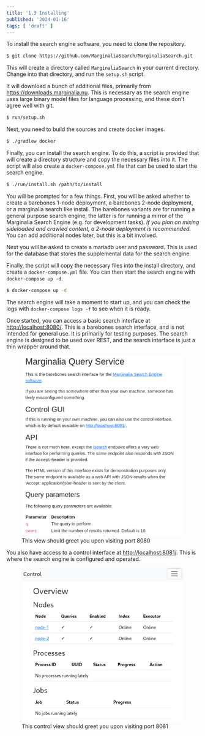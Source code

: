 ```yaml
---
title: '1.3 Installing'
published: '2024-01-16'
tags: [ 'draft' ]
---
```



To install the search engine software, you need to clone the repository.

```bash
$ git clone https://github.com/MarginaliaSearch/MarginaliaSearch.git
```

This will create a directory called `MarginaliaSearch` in your current directory.  Change into that directory, and run the `setup.sh` script.  

It will download a bunch of additional files, primarily from https://downloads.marginalia.nu.   This is necessary as the search engine uses large binary model files for language processing, and these don't agree well with git.

```bash
$ run/setup.sh
```

Next, you need to build the sources and create docker images. 

```bash
$ ./gradlew docker
```

Finally, you can install the search engine.  To do this, a script is provided that will create a directory structure and copy the necessary files into it.  The script will also create a `docker-compose.yml` file that can be used to start the search engine.

```bash
$ ./run/install.sh /path/to/install
```

You will be prompted for a few things.  First, you will be asked whether to create a barebones 1-node deployment, a barebones 2-node deployment, or a marginalia search like install. The barebones variants are for running a general purpose search engine, the latter is for running a mirror of the Marginalia Search Engine (e.g. for development tasks). *If you plan on mixing sideloaded and crawled content, a 2-node deployment is recommended.*  You can add additional nodes later, but this is a bit involved.

Next you will be asked to create a mariadb user and password.  This is used for the database that stores the supplemental data for the search engine.

Finally, the script will copy the necessary files into the install directory, and create a `docker-compose.yml` file.  You can then start the search engine with `docker-compose up -d`.

```bash
$ docker-compose up -d
```

The search engine will take a moment to start up, and you can check the logs with `docker-compose logs -f` to see when it is ready.

Once started, you can access a basic search interface at [http://localhost:8080/](http://localhost:8080/).  This is a barebones search interface, and is not intended for general use.  It is primarily for testing purposes.  The search engine is designed to be used over REST, and the search interface is just a thin wrapper around that.  

<figure>
    <img src="./qs.png">
    <figcaption>This view should greet you upon visiting port 8080</figcaption>
</figure>

You also have access to a control interface at [http://localhost:8081/](http://localhost:8081/).  This is where the search engine is configured and operated. 

<figure>
    <img src="./control-view.webp">
    <figcaption>This control view should greet you upon visiting port 8081</figcaption>
</figure>
